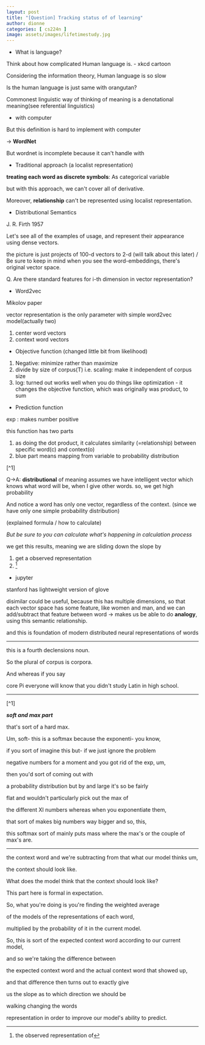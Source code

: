 ```yaml
---
layout: post
title: "[Question] Tracking status of of learning"
author: dionne
categories: [ cs224n ]
image: assets/images/lifetimestudy.jpg
---
```





- What is language?

Think about how complicated Human language is. - xkcd cartoon

Considering the information theory, Human language is so slow

Is the human language is just same with orangutan?

Commonest linguistic way of thinking of meaning is a denotational meaning(see referential linguistics)

- with computer

But this definition is hard to implement with computer

-> **WordNet**

But wordnet is incomplete because it can't handle with

- Traditional approach (a localist representation)

**treating each word as discrete symbols**: As categorical variable

but with this approach, we can't cover all of derivative.

Moreover, **relationship**  can't be represented using localist representation.

- Distributional Semantics

J. R. Firth 1957

Let's see all of the examples of usage, and represent their appearance using dense vectors.

the picture is just projects of 100-d vectors to 2-d (will talk about this later) / Be sure to keep in mind when you see the word-embeddings, there's original vector space.

Q. Are there standard features for i-th dimension in vector representation?

- Word2vec

Mikolov paper

vector representation is the only parameter with simple word2vec model(actually two)
1) center word vectors
2) context word vectors

- Objective function (changed little bit from likelihood)

1) Negative: minimize rather than maximize 
2) divide by size of corpus(T) i.e. scaling: make it independent of corpus size
3) log: turned out works well when you do things like optimization - it changes the objective function, which was originally was product, to sum


- Prediction function

exp : makes number positive

this function has two parts

1) as doing the dot product, it calculates similarity (=relationship) between specific word(c) and context(o)
2) blue part means mapping from variable to probability distribution

[^1]

Q->A: **distributional** of meaning assumes we have intelligent vector which knows what word will be, when I give other words. so, we get high probability

And notice a word has only one vector, regardless of the context. (since we have only one simple probability distribution)

(explained formula / how to calculate)

*But be sure to you can calculate what's happening in calculation process*

we get this results, meaning we are sliding down the slope by
1) get a observed representation 
2) [^2]

- jupyter

stanford has lightweight version of glove

disimilar could be useful, because this has multiple dimensions, so that each vector space has some feature, like women and man, and we can add/subtract that feature between word
-> makes us be able to do **analogy**, using this semantic relationship.

and this is foundation of modern distributed neural representations of words



---

this is a fourth declensions noun.

So the plural of corpus is corpora.

And whereas if you say

core Pi everyone will know that you didn't study Latin in high school.


---

[^1]

***soft and max part***

that's sort of a hard max.

Um, soft- this is a softmax because the exponenti- you know,

if you sort of imagine this but- if we just ignore the problem

negative numbers for a moment and you got rid of the exp, um,

then you'd sort of coming out with

a probability distribution but by and large it's so be fairly

flat and wouldn't particularly pick out the max of

the different XI numbers whereas when you exponentiate them,

that sort of makes big numbers way bigger and so, this,

this softmax sort of mainly puts mass where the max's or the couple of max's are.


---

[^2]: the observed representation of

the context word and we're subtracting from that what our model thinks um,

the context should look like.

What does the model think that the context should look like?

This part here is formal in expectation.

So, what you're doing is you're finding the weighted average

of the models of the representations of each word,

multiplied by the probability of it in the current model.

So, this is sort of the expected context word according to our current model,

and so we're taking the difference between

the expected context word and the actual context word that showed up,

and that difference then turns out to exactly give

us the slope as to which direction we should be

walking changing the words

representation in order to improve our model's ability to predict.

